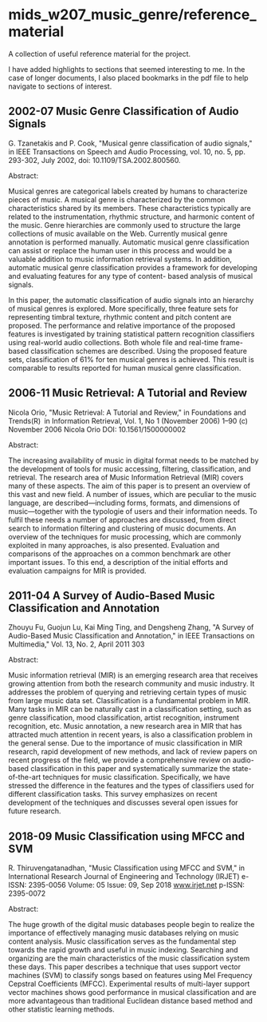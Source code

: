 # mids_w207_music_genre/reference_materialA collection of useful reference material for the project.I have added highlights to sections that seemed interesting to me.  In the case of longer documents, I also placed bookmarks in the pdf file to help navigate to sections of interest.## 2002-07 Music Genre Classification of Audio SignalsG. Tzanetakis and P. Cook, "Musical genre classification of audio signals," in IEEE Transactions on Speech and Audio Processing, vol. 10, no. 5, pp. 293-302, July 2002, doi: 10.1109/TSA.2002.800560.Abstract:Musical genres are categorical labels created by humans to characterize pieces of music. A musical genre is characterized by the common characteristics shared by its members. These characteristics typically are related to the instrumentation, rhythmic structure, and harmonic content of the music. Genre hierarchies are commonly used to structure the large collections of music available on the Web. Currently musical genre annotation is performed manually. Automatic musical genre classification can assist or replace the human user in this process and would be a valuable addition to music information retrieval systems. In addition, automatic musical genre classification provides a framework for developing and evaluating features for any type of content- based analysis of musical signals.In this paper, the automatic classification of audio signals into an hierarchy of musical genres is explored. More specifically, three feature sets for representing timbral texture, rhythmic content and pitch content are proposed. The performance and relative importance of the proposed features is investigated by training statistical pattern recognition classifiers using real-world audio collections. Both whole file and real-time frame-based classification schemes are described. Using the proposed feature sets, classification of 61% for ten musical genres is achieved. This result is comparable to results reported for human musical genre classification.## 2006-11 Music Retrieval: A Tutorial and ReviewNicola Orio, "Music Retrieval: A Tutorial and Review," in Foundations and Trends(R) in Information Retrieval, Vol. 1, No 1 (November 2006) 1–90 (c) November 2006 Nicola Orio DOI: 10.1561/1500000002Abstract:The increasing availability of music in digital format needs to be matched by the development of tools for music accessing, filtering, classification, and retrieval. The research area of Music Information Retrieval (MIR) covers many of these aspects. The aim of this paper is to present an overview of this vast and new field. A number of issues, which are peculiar to the music language, are described—including forms, formats, and dimensions of music—together with the typologie of users and their information needs. To fulfil these needs a number of approaches are discussed, from direct search to information filtering and clustering of music documents. An overview of the techniques for music processing, which are commonly exploited in many approaches, is also presented. Evaluation and comparisons of the approaches on a common benchmark are other important issues. To this end, a description of the initial efforts and evaluation campaigns for MIR is provided.## 2011-04 A Survey of Audio-Based Music Classification and AnnotationZhouyu Fu, Guojun Lu, Kai Ming Ting, and Dengsheng Zhang, "A Survey of Audio-Based Music Classification and Annotation," in IEEE Transactions on Multimedia," Vol. 13, No. 2, April 2011 303Abstract: Music information retrieval (MIR) is an emerging research area that receives growing attention from both the research community and music industry. It addresses the problem of querying and retrieving certain types of music from large music data set. Classification is a fundamental problem in MIR. Many tasks in MIR can be naturally cast in a classification setting, such as genre classification, mood classification, artist recognition, instrument recognition, etc. Music annotation, a new research area in MIR that has attracted much attention in recent years, is also a classification problem in the general sense. Due to the importance of music classification in MIR research, rapid development of new methods, and lack of review papers on recent progress of the field, we provide a comprehensive review on audio-based classification in this paper and systematically summarize the state-of-the-art techniques for music classification. Specifically, we have stressed the difference in the features and the types of classifiers used for different classification tasks. This survey emphasizes on recent development of the techniques and discusses several open issues for future research.## 2018-09 Music Classification using MFCC and SVMR. Thiruvengatanadhan, "Music Classification using MFCC and SVM," in International Research Journal of Engineering and Technology (IRJET) e-ISSN: 2395-0056 Volume: 05 Issue: 09, Sep 2018 www.irjet.net p-ISSN: 2395-0072Abstract:The huge growth of the digital music databases people begin to realize the importance of effectively managing music databases relying on music content analysis. Music classification serves as the fundamental step towards the rapid growth and useful in music indexing. Searching and organizing are the main characteristics of the music classification system these days. This paper describes a technique that uses support vector machines (SVM) to classify songs based on features using Mel Frequency Cepstral Coefficients (MFCC). Experimental results of multi-layer support vector machines shows good performance in musical classification and are more advantageous than traditional Euclidean distance based method and other statistic learning methods.